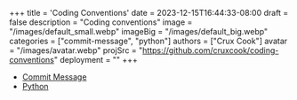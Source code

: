 +++
title = 'Coding Conventions'
date = 2023-12-15T16:44:33-08:00
draft = false
description = "Coding conventions"
image = "/images/default_small.webp"
imageBig = "/images/default_big.webp"
categories = ["commit-message", "python"]
authors = ["Crux Cook"]
avatar = "/images/avatar.webp"
projSrc = "https://github.com/cruxcook/coding-conventions"
deployment = ""
+++

- [Commit Message](https://github.com/cruxcook/coding-conventions/wiki/Commit-Message)
- [Python](https://github.com/cruxcook/coding-conventions/wiki/Python)